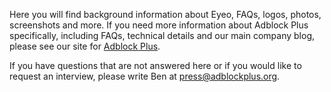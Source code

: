 Here you will find background information about Eyeo, FAQs, logos, photos, screenshots and more. If you need more information about Adblock Plus specifically, including FAQs, technical details and our main company blog, please see our site for [Adblock Plus](https://adblockplus.org/).

If you have questions that are not answered here or if you would like to request an interview, please write Ben at [press@adblockplus.org](mailto:press@adblockplus.org).
